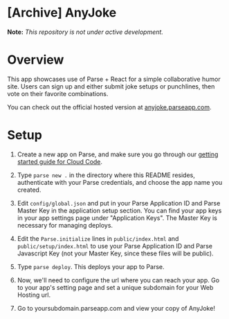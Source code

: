 # [Archive] AnyJoke

**Note:** *This repository is not under active development.*

# Overview

This app showcases use of Parse + React for a simple collaborative humor site. Users can sign up and either submit joke setups or punchlines, then vote on their favorite combinations.

You can check out the official hosted version at [anyjoke.parseapp.com](http://anyjoke.parseapp.com).

# Setup

1. Create a new app on Parse, and make sure you go through our [getting started guide for Cloud Code](https://parse.com/docs/cloud_code_guide#started-installing).

2. Type `parse new .` in the directory where this README resides, authenticate with your Parse credentials, and choose the app name you created.

3. Edit `config/global.json` and put in your Parse Application ID and Parse Master Key in the application setup section. You can find your app keys in your app settings page under "Application Keys". The Master Key is necessary for managing deploys.

4. Edit the `Parse.initialize` lines in `public/index.html` and `public/setup/index.html` to use your Parse Application ID and Parse Javascript Key (not your Master Key, since these files will be public).

4. Type `parse deploy`. This deploys your app to Parse.

5. Now, we'll need to configure the url where you can reach your app. Go to your app's setting page and set a unique subdomain for your Web Hosting url.

6. Go to yoursubdomain.parseapp.com and view your copy of AnyJoke!
